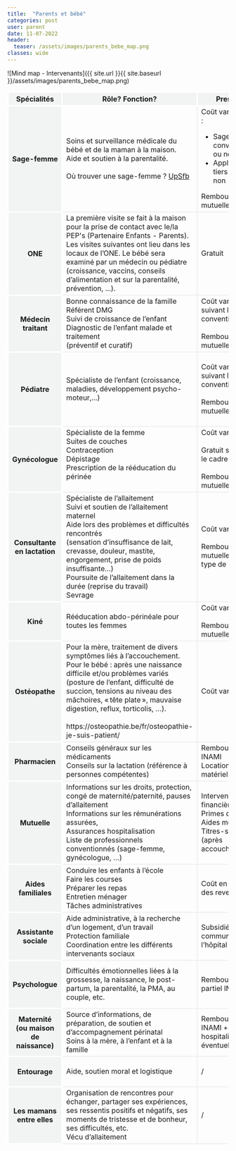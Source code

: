 ```yaml
---
title:  "Parents et bébé"
categories: post
user: parent
date: 11-07-2022
header:
  teaser: /assets/images/parents_bebe_map.png
classes: wide
---
```


![Mind map - Intervenants]({{ site.url }}{{ site.baseurl }}/assets/images/parents_bebe_map.png)


<table class="table_intervenants" cellspacing="0">
<tr style="border-bottom: 1px black solid;">
		<th>Spécialités</th>
		<th>Rôle? Fonction?</th>
		<th>Prestation</th>
		<th>Quand ?</th>
	</tr>
	<tr>
		<th>Sage-femme</th>
		<td>Soins et surveillance médicale du bébé et de la maman à la maison. <br>Aide et soutien à la parentalité.<br><br>Où trouver une sage-femme ? <a href="https://myupsfb.be/api/searchpage">UpSfb</a> </td>
		<td>Coût variable selon :<ul><li>Sages-femmes conventionnées ou non</li><li>Application du tiers-payant ou non</li></ul>Remboursement mutuelle</td>
		<td>Dès la naissance jusqu’à l’âge d’un an</td>
	</tr>
	<tr>
		<th>ONE</th>
		<td>La première visite se fait à la maison pour la prise de contact avec le/la PEP's (Partenaire Enfants - Parents).<br>Les visites suivantes ont lieu dans les locaux de l’ONE. Le bébé sera examiné par un médecin ou pédiatre (croissance, vaccins, conseils d’alimentation et sur la parentalité, prévention, ...).</td>
		<td>Gratuit </td>
		<td>De 0 à 6 ans (et plus)</td>
	</tr>
	<tr>
		<th>Médecin traitant</th>
		<td>Bonne connaissance de la famille Référent DMG<br>Suivi de croissance de l’enfant<br>Diagnostic de l’enfant malade et traitement<br>(préventif et curatif)<br></td>
		<td>Coût variable suivant la convention<br><br>Remboursement mutuelle</td>
		<td>Dès la naissance (à discuter avec le médecin).</td>
	</tr>
	<tr>
		<th>Pédiatre</th>
		<td>Spécialiste de l’enfant (croissance, maladies, développement psycho-moteur,...)<br></td>
		<td>Coût variable suivant la convention<br><br>Remboursement mutuelle<br></td>
		<td>Dès la naissance jusqu’à l’âge adulte.<br>Première visite recommandée dans les 15 premiers jours.</td>
	</tr>
	<tr>
		<th>Gynécologue</th>
		<td>Spécialiste de la femme<br>Suites de couches<br>Contraception<br>Dépistage<br>Prescription de la rééducation du périnée<br><br></td>
		<td>Coût variable<br><br>Gratuit si suivi dans le cadre de l’ONE<br><br>Remboursement mutuelle </td>
		<td>4 à 6 semaines après l’accouchement</td>
	</tr>
	<tr>
		<th>Consultante en lactation</th>
		<td>Spécialiste de l’allaitement<br>Suivi et soutien de l’allaitement maternel<br>Aide lors des problèmes et difficultés rencontrés<br>(sensation d’insuffisance de lait, crevasse, douleur, mastite, engorgement, prise de poids insuffisante…)<br>Poursuite de l’allaitement dans la durée (reprise du travail)<br>Sevrage<br></td>
		<td>Coût variable<br><br>Remboursement mutuelle suivant le type de prestataire</td>
		<td>A la demande et rapidement</td>
	</tr>
	<tr>
		<th>Kiné</th>
		<td>Rééducation abdo-périnéale pour toutes les femmes</td>
		<td>Coût variable<br><br>Remboursement mutuelle</td>
		<td>A partir de 6 semaines post-accouchement</td>
	</tr>
	<tr>
		<th>Ostéopathe</th>
		<td>Pour la mère, traitement de divers symptômes liés à l’accouchement.<br>Pour le bébé : après une naissance difficile et/ou problèmes variés (posture de l’enfant, difficulté de succion, tensions au niveau des mâchoires, « tête plate », mauvaise digestion, reflux, torticolis, …).<br><br>https://osteopathie.be/fr/osteopathie-je-suis-patient/</td>
		<td>Coût variable</td>
		<td>Dès la naissance</td>
	</tr>
	<tr>
		<th>Pharmacien</th>
		<td>Conseils généraux sur les médicaments<br>Conseils sur la lactation (référence à personnes compétentes)<br></td>
		<td>Remboursement INAMI<br>Location de matériel</td>
		<td>Intervention avant et après la naissance</td>
	</tr>
	<tr>
		<th>Mutuelle</th>
		<td>Informations sur les droits, protection, congé de maternité/paternité, pauses d’allaitement<br>Informations sur les rémunérations assurées, <br>Assurances hospitalisation <br>Liste de professionnels conventionnés (sage-femme, gynécologue, …)<br></td>
		<td>Intervention financière<br>Primes diverses<br>Aides ménagères<br>Titres-services (après accouchement)</td>
		<td>Intervention avant et après la naissance</td>
	</tr>
	<tr>
		<th>Aides familiales</th>
		<td>Conduire les enfants à l’école<br>Faire les courses<br>Préparer les repas<br>Entretien ménager<br>Tâches administratives</td>
		<td>Coût en proportion des revenus</td>
		<td>Intervention avant et après la naissance</td>
	</tr>
	<tr>
		<th>Assistante sociale</th>
		<td>Aide administrative, à la recherche d’un logement, d’un travail<br>Protection familiale<br>Coordination entre les différents intervenants sociaux</td>
		<td>Subsidié par la commune/CPAS ou l’hôpital </td>
		<td>Intervention avant et après la naissance</td>
	</tr>
	<tr>
		<th>Psychologue</th>
		<td>Difficultés émotionnelles liées à la grossesse, la naissance, le post-partum, la parentalité, la PMA, au couple, etc.    </td>
		<td>Remboursement partiel INAMI</td>
		<td>Intervention avant et (longtemps) après la naissance</td>
	</tr>
	<tr>
		<th>Maternité (ou maison de naissance)</th>
		<td>Source d’informations, de préparation, de soutien et d’accompagnement périnatal<br>Soins à la mère, à l’enfant et à la famille</td>
		<td>Remboursement INAMI + assurance hospitalisation éventuelle</td>
		<td>Intervention avant et après la naissance</td>
	</tr>
	<tr>
		<th>Entourage</th>
		<td>Aide, soutien moral et logistique  </td>
		<td>/</td>
		<td>Intervention avant et après la naissance</td>
	</tr>
	<tr>
		<th>Les mamans entre elles</th>
		<td>Organisation de rencontres pour échanger, partager ses expériences, ses ressentis positifs et négatifs, ses moments de tristesse et de bonheur, ses difficultés, etc.<br>Vécu d’allaitement</td>
		<td>/</td>
		<td><Intervention avant et après la naissance</td>
	</tr>
</table>


<style>
.table_intervenants th {
background-color: #F2F3F3;
border: 3px white solid;
text-align: center;
}

.table_intervenants td {
border: 3px #F2F3F3 solid;

}
</style>
